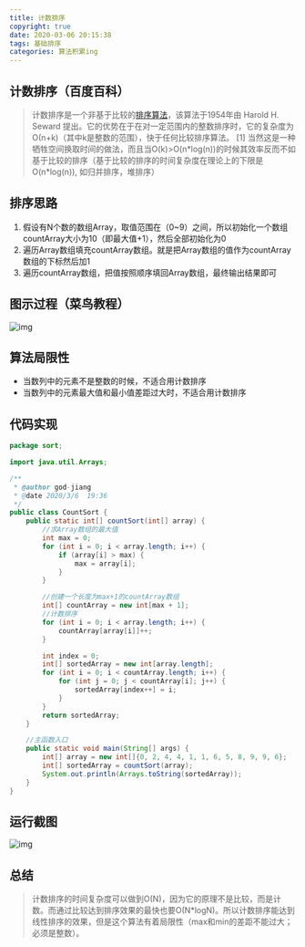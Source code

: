 ```yaml
---
title: 计数排序
copyright: true
date: 2020-03-06 20:15:38
tags: 基础排序
categories: 算法积累ing
---
```


## 计数排序（百度百科）

> 计数排序是一个非基于比较的[排序算法](https://link.zhihu.com/?target=https%3A//baike.baidu.com/item/%E6%8E%92%E5%BA%8F%E7%AE%97%E6%B3%95/5399605)，该算法于1954年由 Harold H. Seward  提出。它的优势在于在对一定范围内的整数排序时，它的复杂度为Ο(n+k)（其中k是整数的范围），快于任何比较排序算法。 [1]   当然这是一种牺牲空间换取时间的做法，而且当O(k)>O(n\*log(n))的时候其效率反而不如基于比较的排序（基于比较的排序的时间复杂度在理论上的下限是O(n*log(n)), 如归并排序，堆排序）

<!--more-->

## 排序思路

1. 假设有N个数的数组Array，取值范围在（0~9）之间，所以初始化一个数组countArray大小为10（即最大值+1），然后全部初始化为0
2. 遍历Array数组填充countArray数组。就是把Array数组的值作为countArray数组的下标然后加1
3. 遍历countArray数组，把值按照顺序填回Array数组，最终输出结果即可

## 图示过程（菜鸟教程）

![img](https://pic1.zhimg.com/v2-827d96b8ca3682e8775f4916f22b45ac_b.webp)



## 算法局限性

- 当数列中的元素不是整数的时候，不适合用计数排序
- 当数列中的元素最大值和最小值差距过大时，不适合用计数排序

## 代码实现

```java
package sort;

import java.util.Arrays;

/**
 * @author god-jiang
 * @date 2020/3/6  19:36
 */
public class CountSort {
    public static int[] countSort(int[] array) {
        //求Array数组的最大值
        int max = 0;
        for (int i = 0; i < array.length; i++) {
            if (array[i] > max) {
                max = array[i];
            }
        }

        //创建一个长度为max+1的countArray数组
        int[] countArray = new int[max + 1];
        //计数排序
        for (int i = 0; i < array.length; i++) {
            countArray[array[i]]++;
        }

        int index = 0;
        int[] sortedArray = new int[array.length];
        for (int i = 0; i < countArray.length; i++) {
            for (int j = 0; j < countArray[i]; j++) {
                sortedArray[index++] = i;
            }
        }
        return sortedArray;
    }

    //主函数入口
    public static void main(String[] args) {
        int[] array = new int[]{0, 2, 4, 4, 1, 1, 6, 5, 8, 9, 9, 6};
        int[] sortedArray = countSort(array);
        System.out.println(Arrays.toString(sortedArray));
    }
}
```

## 运行截图

![img](https://pic1.zhimg.com/80/v2-df64e7422e1dce874e910dcda9d8d710_720w.jpg)

## 总结

> 计数排序的时间复杂度可以做到O(N)，因为它的原理不是比较，而是计数。而通过比较达到排序效果的最快也要O(N*logN)。所以计数排序能达到线性排序的效果，但是这个算法有着局限性（max和min的差距不能过大；必须是整数）。